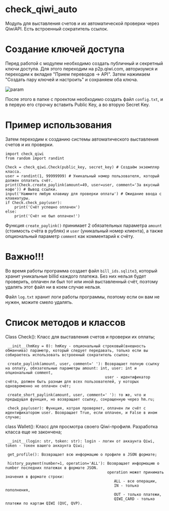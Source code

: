 # check_qiwi_auto
Модуль для выставления счетов и их автоматической проверки через QiwiAPI.
Есть встроенный сократитель ссылок.
# Создание ключей доступа
Перед работой с модулем необходимо создать публичный и секретный ключи доступа.
Для этого переходим на p2p.qiwi.com, авторизумся и переходим к вкладке "Прием переводов -> API".
Затем нажимаем "Создать пару ключей и настроить" и сохраняем оба ключа.

![param](https://sun9-43.userapi.com/impg/LfY6qRfXaqG4D4jHg28WfIkuBhlVgCoy1N-TaQ/esWtXgZktLU.jpg?size=582x482&quality=96&sign=cbecbb4ea26c627d39ab9e0fa4afdbef&type=album)

После этого в папке с проектом необходимо создать файл ```config.txt```, и в первую его строчку вставить Public Key, а во вторую Secret Key.

# Пример использования
Затем переходим к созданию системы автоматического выставления счетов и их проверки.
```
import check_qiwi
from random import randint

Check = check_qiwi.Check(public_key, secret_key) # Создаём экземпляр класса.
user = randint(1, 99999999) # Уникальный номер пользователя, который должен оплатить счёт.
print(Check.create_paylink(amount=49, user=user, comment='За вкусный кофе')) # Вывод ссылки.
input('Нажмите любую клавишу для проверки оплаты') # Ожидание ввода с клавиатуры.
if Check.check_pay(user):
    print('Счёт успешно оплачен')
else:
    print('Счёт не был оплачен!')
```
Функция ```create_paylink()``` принимает 2 обязательных параметра ```amount``` (стоимость счёта в рублях) и ```user``` (уникальный номер клиента), а также опциональный параметр ```comment``` как комментарий к счёту.

# Важно!!!
Во время работы программа создает файл ```bill_ids.sqlite3```, который хранит уникальные billid каждого платежа. Без них нельзя будет проверить, оплачен ли был тот или иной выставленный счёт, поэтому удалять этот файл ни в коем случае нельзя.

Файл ```log.txt``` хранит логи работы программы, поэтому если он вам не нужен, можите смело удалять.

# Список методов и классов

Class Check(): Класс для выставления счетов и проверки их оплаты;

     __init__(hmKey = 0): hmKey - опциональный строковый(внешность обманчива) параметр, который следует передавать, только если вы собираетесь использовать встроенный сократитель ссылок;

     create_paylink(amount, user, comment=' '): Возвращает полную ссылку на оплату, обязательные параметры amount: int, user: int и опциональный comment,
                                                user - идентификатор счёта, должен быть разным для всех пользователей, у которых одновременно не оплачен счёт;

     create_short_paylink(amount, user, comment=' '): то же, что и предыдущая функция, но возвращает ссылку, сокращенную через hm.ru;

     check_pay(user): Функция, котрая проверяет, оплачен ли счёт с идентификатором user. Возвращает True, если оплачен, и False в ином случае;


class Wallet(): Класс для просмотра своего Qiwi-профиля. Разработка класса еще не закончена;

     __init__(login: str, token: str): login - логин от аккаунта Qiwi, token - токен вашего аккаунта Qiwi;

     get_profile(): Возвращает всю информацию о профиле в JSON формате;

     history_payment(number=1, operation='ALL'): Возвращает информацию о number последних платежах в формате JSON. 
                                                 operation может принимать значения в формате строки:
                                                    ALL - все операции,
                                                    IN - только пополнения,
                                                    OUT - только платежи,
                                                    QIWI_CARD - только платежи по картам QIWI (QVC, QVP).
